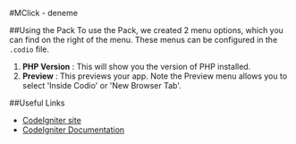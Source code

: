 #MClick - deneme

##Using the Pack
To use the Pack, we created 2 menu options, which you can find on the right of the menu. These menus can be configured in the `.codio` file.

1. **PHP Version** : This will show you the version of PHP installed.
1. **Preview** : This previews your app. Note the Preview menu allows you to select 'Inside Codio' or 'New Browser Tab'. 

##Useful Links

- [CodeIgniter site](http://www.codeigniter.com/)
- [CodeIgniter Documentation](http://www.codeigniter.com/user_guide/)